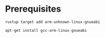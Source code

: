 # Prerequisites

`rustup target add arm-unknown-linux-gnueabi`

`apt-get install gcc-arm-linux-gnueabi`
